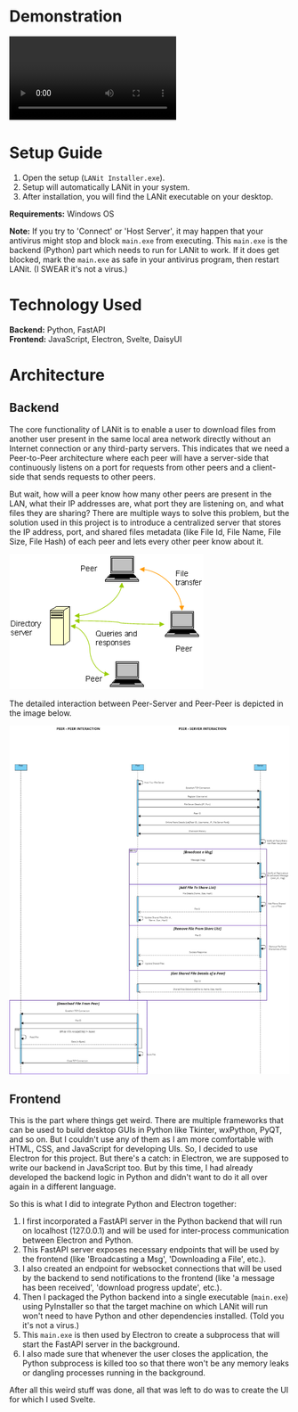 
# Demonstration

![Watch the video](./Demonstration.mp4)


# Setup Guide

1. Open the setup (`LANit Installer.exe`).
2. Setup will automatically LANit in your system.
3. After installation, you will find the LANit executable on your desktop.

**Requirements:**
Windows OS 

**Note:** 
If you try to 'Connect' or 'Host Server', it may happen that your antivirus might stop and block `main.exe` from executing. This `main.exe` is the backend (Python) part which needs to run for LANit to work. If it does get blocked, mark the `main.exe` as safe in your antivirus program, then restart LANit. (I SWEAR it's not a virus.)

# Technology Used

**Backend:** Python, FastAPI  
**Frontend:** JavaScript, Electron, Svelte, DaisyUI

# Architecture

## Backend

The core functionality of LANit is to enable a user to download files from another user present in the same local area network directly without an Internet connection or any third-party servers. This indicates that we need a Peer-to-Peer architecture where each peer will have a server-side that continuously listens on a port for requests from other peers and a client-side that sends requests to other peers.

But wait, how will a peer know how many other peers are present in the LAN, what their IP addresses are, what port they are listening on, and what files they are sharing? There are multiple ways to solve this problem, but the solution used in this project is to introduce a centralized server that stores the IP address, port, and shared files metadata (like File Id, File Name, File Size, File Hash) of each peer and lets every other peer know about it.

![Architecture Diagram](images/p2p.png)

The detailed interaction between Peer-Server and Peer-Peer is depicted in the image below.

![Architecture Diagram](images/diagram.jpg)

## Frontend

This is the part where things get weird. There are multiple frameworks that can be used to build desktop GUIs in Python like Tkinter, wxPython, PyQT, and so on. But I couldn't use any of them as I am more comfortable with HTML, CSS, and JavaScript for developing UIs. So, I decided to use Electron for this project. But there's a catch: in Electron, we are supposed to write our backend in JavaScript too. But by this time, I had already developed the backend logic in Python and didn't want to do it all over again in a different language.

So this is what I did to integrate Python and Electron together:
1. I first incorporated a FastAPI server in the Python backend that will run on localhost (127.0.0.1) and will be used for inter-process communication between Electron and Python.
2. This FastAPI server exposes necessary endpoints that will be used by the frontend (like 'Broadcasting a Msg', 'Downloading a File', etc.).
3. I also created an endpoint for websocket connections that will be used by the backend to send notifications to the frontend (like 'a message has been received', 'download progress update', etc.).
4. Then I packaged the Python backend into a single executable (`main.exe`) using PyInstaller so that the target machine on which LANit will run won't need to have Python and other dependencies installed. (Told you it's not a virus.)
5. This `main.exe` is then used by Electron to create a subprocess that will start the FastAPI server in the background.
6. I also made sure that whenever the user closes the application, the Python subprocess is killed too so that there won't be any memory leaks or dangling processes running in the background.

After all this weird stuff was done, all that was left to do was to create the UI for which I used Svelte.
